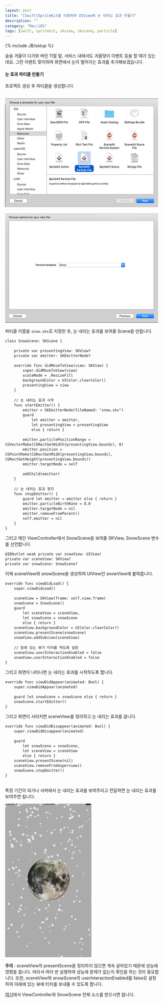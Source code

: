 ```yaml
---
layout: post
title: "[Swift]SpriteKit을 이용하여 UIView에 눈 내리는 효과 만들기"
description: ""
category: "Mac/iOS"
tags: [swift, spritekit, skview, skscene, particle]
---
```

{% include JB/setup %}

슬슬 겨울이 다가와 버린 11월 말, 서비스 내에서도 겨울맞이 이벤트 등을 할 때가 있는데요. 그런 이벤트 맞이하여 화면에서 눈이 떨어지는 효과를 추가해보겠습니다.

#### 눈 효과 파티클 만들기

프로젝트 생성 후 파티클을 생성합니다.

<br/><img src="/../../../../image/flickr/22741999599_0c7b2ff5ae.jpg" width="500" height="355" alt=""><br/>
<br/><img src="/../../../../image/flickr/22741999509_3e0b4b62e3.jpg" width="500" height="356" alt=""><br/>

파티클 이름을 `snow.sks`로 지정한 후, 눈 내리는 효과를 보여줄 Scene을 만듭니다.

	class SnowScene: SKScene {

		private var presentingView: SKView?
		private var emitter: SKEmitterNode?

		override func didMoveToView(view: SKView) {
			super.didMoveToView(view)
			scaleMode = .ResizeFill
			backgroundColor = UIColor.clearColor()
			presentingView = view
		}

		// 눈 내리는 효과 시작
		func startEmitter() {
			emitter = SKEmitterNode(fileNamed: "snow.sks")
			guard
				let emitter = emitter,
				let presentingView = presentingView
				else { return }

			emitter.particlePositionRange = CGVectorMake(CGRectGetWidth(presentingView.bounds), 0)
			emitter.position = CGPointMake(CGRectGetMidX(presentingView.bounds), CGRectGetHeight(presentingView.bounds))
			emitter.targetNode = self

			addChild(emitter)
		}

		// 눈 내리는 효과 정지
		func stopEmitter() {
			guard let emitter = emitter else { return }
			emitter.particleBirthRate = 0.0
			emitter.targetNode = nil
			emitter.removeFromParent()
			self.emitter = nil
		}
	}

그리고 메인 ViewController에서 SnowScene을 보여줄 SKView, SnowScene 변수를 선언합니다.

	@IBOutlet weak private var snowView: UIView!
	private var sceneView: SKView?
	private var snowScene: SnowScene?

이제 sceneView와 snowScene을 생성하여 UIView인 snowView에 붙여줍니다.

	override func viewDidLoad() {
		super.viewDidLoad()

		sceneView = SKView(frame: self.view.frame)
		snowScene = SnowScene()
		guard
			let sceneView = sceneView,
			let snowScene = snowScene
			else { return }
		sceneView.backgroundColor = UIColor.clearColor()
		sceneView.presentScene(snowScene)
		snowView.addSubview(sceneView)

		// 밑에 있는 뷰가 터치를 먹도록 설정
		sceneView.userInteractionEnabled = false
		snowView.userInteractionEnabled = false
	}

그리고 화면이 나타나면 눈 내리는 효과를 시작하도록 합니다.

	override func viewDidAppear(animated: Bool) {
		super.viewDidAppear(animated)

		guard let snowScene = snowScene else { return }
		snowScene.startEmitter()
	}

그리고 화면이 사라지면 sceneView를 정리하고 눈 내리는 효과를 끕니다.

	override func viewDidDisappear(animated: Bool) {
		super.viewDidDisappear(animated)

		guard
			let snowScene = snowScene,
			let sceneView = sceneView
			else { return }
		sceneView.presentScene(nil)
		sceneView.removeFromSuperview()
		snowScene.stopEmitter()
	}

<br/>특정 기간이 되거나 서버에서 눈 내리는 효과를 보여주라고 전달하면 눈 내리는 효과를 보여주면 됩니다.<br/>

<img src="/../../../../image/flickr/22715895538_58c4f16d08.jpg" width="282" height="500" alt="twitterCover"><br/>

<div class="alert warning"><strong>주의</strong> : sceneView의 presentScene을 정리하지 않으면 계속 살아있기 때문에 성능에 영향을 줍니다. 따라서 여러 번 실행하여 성능에 문제가 없는지 확인을 하는 것이 중요합니다. 또한, sceneView와 snowScene의 userInteractionEnabled를 false로 설정하여 아래에 있는 뷰에 터치를 보내줄 수 있도록 합니다.</div>

[여기](https://gist.github.com/minsOne/71e7d761489e70e5f63a)에서 ViewController와 SnowScene 전체 소스를 받으시면 됩니다.<br/><br/>